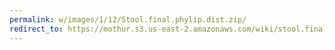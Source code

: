 ```yaml
---
permalink: w/images/1/12/Stool.final.phylip.dist.zip/
redirect_to: https://mothur.s3.us-east-2.amazonaws.com/wiki/stool.final.phylip.dist.zip
---
```


